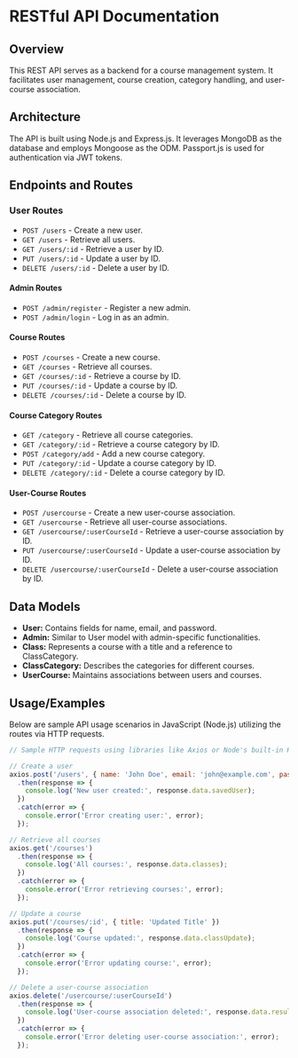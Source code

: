 # RESTful API Documentation

## Overview
This REST API serves as a backend for a course management system. It facilitates user management, course creation, category handling, and user-course association.

## Architecture
The API is built using Node.js and Express.js. It leverages MongoDB as the database and employs Mongoose as the ODM. Passport.js is used for authentication via JWT tokens.

## Endpoints and Routes

### User Routes
- `POST /users` - Create a new user.
- `GET /users` - Retrieve all users.
- `GET /users/:id` - Retrieve a user by ID.
- `PUT /users/:id` - Update a user by ID.
- `DELETE /users/:id` - Delete a user by ID.

#### Admin Routes
- `POST /admin/register` - Register a new admin.
- `POST /admin/login` - Log in as an admin.

#### Course Routes
- `POST /courses` - Create a new course.
- `GET /courses` - Retrieve all courses.
- `GET /courses/:id` - Retrieve a course by ID.
- `PUT /courses/:id` - Update a course by ID.
- `DELETE /courses/:id` - Delete a course by ID.

#### Course Category Routes
- `GET /category` - Retrieve all course categories.
- `GET /category/:id` - Retrieve a course category by ID.
- `POST /category/add` - Add a new course category.
- `PUT /category/:id` - Update a course category by ID.
- `DELETE /category/:id` - Delete a course category by ID.

#### User-Course Routes
- `POST /usercourse` - Create a new user-course association.
- `GET /usercourse` - Retrieve all user-course associations.
- `GET /usercourse/:userCourseId` - Retrieve a user-course association by ID.
- `PUT /usercourse/:userCourseId` - Update a user-course association by ID.
- `DELETE /usercourse/:userCourseId` - Delete a user-course association by ID.

## Data Models
- **User:** Contains fields for name, email, and password.
- **Admin:** Similar to User model with admin-specific functionalities.
- **Class:** Represents a course with a title and a reference to ClassCategory.
- **ClassCategory:** Describes the categories for different courses.
- **UserCourse:** Maintains associations between users and courses.

## Usage/Examples
Below are sample API usage scenarios in JavaScript (Node.js) utilizing the routes via HTTP requests.

```javascript
// Sample HTTP requests using libraries like Axios or Node's built-in HTTP/HTTPS

// Create a user
axios.post('/users', { name: 'John Doe', email: 'john@example.com', password: 'password' })
  .then(response => {
    console.log('New user created:', response.data.savedUser);
  })
  .catch(error => {
    console.error('Error creating user:', error);
  });

// Retrieve all courses
axios.get('/courses')
  .then(response => {
    console.log('All courses:', response.data.classes);
  })
  .catch(error => {
    console.error('Error retrieving courses:', error);
  });

// Update a course
axios.put('/courses/:id', { title: 'Updated Title' })
  .then(response => {
    console.log('Course updated:', response.data.classUpdate);
  })
  .catch(error => {
    console.error('Error updating course:', error);
  });

// Delete a user-course association
axios.delete('/usercourse/:userCourseId')
  .then(response => {
    console.log('User-course association deleted:', response.data.result);
  })
  .catch(error => {
    console.error('Error deleting user-course association:', error);
  });
